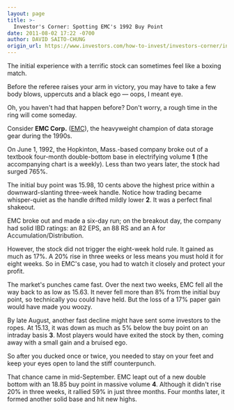 ```yaml
---
layout: page
title: >-
  Investor's Corner: Spotting EMC's 1992 Buy Point
date: 2011-08-02 17:22 -0700
author: DAVID SAITO-CHUNG
origin_url: https://www.investors.com/how-to-invest/investors-corner/investors-corner-spotting-emcs-1992-buy-point
---
```





The initial experience with a terrific stock can sometimes feel like a boxing match.

  

Before the referee raises your arm in victory, you may have to take a few body blows, uppercuts and a black ego — oops, I meant eye.

  

Oh, you haven't had that happen before? Don't worry, a rough time in the ring will come someday.

  

Consider **EMC Corp.** ([EMC](https://research.investors.com/quote.aspx?symbol=EMC)), the heavyweight champion of data storage gear during the 1990s.

  

On June 1, 1992, the Hopkinton, Mass.-based company broke out of a textbook four-month double-bottom base in electrifying volume **1** (the accompanying chart is a weekly). Less than two years later, the stock had surged 765%.

  

The initial buy point was 15.98, 10 cents above the highest price within a downward-slanting three-week handle. Notice how trading became whisper-quiet as the handle drifted mildly lower **2**. It was a perfect final shakeout.

  

EMC broke out and made a six-day run; on the breakout day, the company had solid IBD ratings: an 82 EPS, an 88 RS and an A for Accumulation/Distribution.

  

However, the stock did not trigger the eight-week hold rule. It gained as much as 17%. A 20% rise in three weeks or less means you must hold it for eight weeks. So in EMC's case, you had to watch it closely and protect your profit.

  

The market's punches came fast. Over the next two weeks, EMC fell all the way back to as low as 15.63. It never fell more than 8% from the initial buy point, so technically you could have held. But the loss of a 17% paper gain would have made you woozy.

  

By late August, another fast decline might have sent some investors to the ropes. At 15.13, it was down as much as 5% below the buy point on an intraday basis **3**. Most players would have exited the stock by then, coming away with a small gain and a bruised ego.

  

So after you ducked once or twice, you needed to stay on your feet and keep your eyes open to land the stiff counterpunch.

  

That chance came in mid-September. EMC leapt out of a new double bottom with an 18.85 buy point in massive volume **4**. Although it didn't rise 20% in three weeks, it rallied 59% in just three months. Four months later, it formed another solid base and hit new highs.





